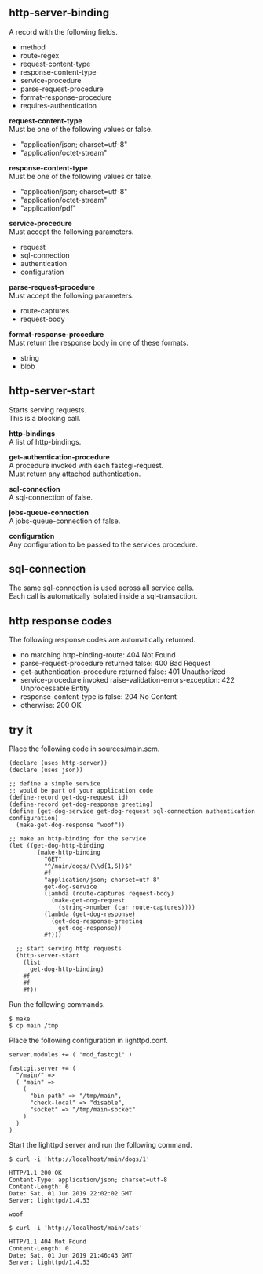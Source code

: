 http-server-binding
-------------------
A record with the following fields.

- method
- route-regex
- request-content-type
- response-content-type
- service-procedure
- parse-request-procedure
- format-response-procedure
- requires-authentication

__request-content-type__  
Must be one of the following values or false.

- "application/json; charset=utf-8"
- "application/octet-stream"

__response-content-type__  
Must be one of the following values or false.

- "application/json; charset=utf-8"
- "application/octet-stream"
- "application/pdf"

__service-procedure__  
Must accept the following parameters.

- request
- sql-connection
- authentication
- configuration

__parse-request-procedure__  
Must accept the following parameters.

- route-captures
- request-body

__format-response-procedure__  
Must return the response body in one of these formats.

- string
- blob

http-server-start
-----------------
Starts serving requests.  
This is a blocking call.

__http-bindings__  
A list of http-bindings.

__get-authentication-procedure__  
A procedure invoked with each fastcgi-request.  
Must return any attached authentication.

__sql-connection__  
A sql-connection of false.

__jobs-queue-connection__  
A jobs-queue-connection of false.

__configuration__  
Any configuration to be passed to the services procedure.

sql-connection
--------------
The same sql-connection is used across all service calls.  
Each call is automatically isolated inside a sql-transaction.

http response codes
-------------------
The following response codes are automatically returned.

- no matching http-binding-route: 404 Not Found
- parse-request-procedure returned false: 400 Bad Request
- get-authentication-procedure returned false: 401 Unauthorized
- service-procedure invoked raise-validation-errors-exception: 422 Unprocessable Entity
- response-content-type is false: 204 No Content
- otherwise: 200 OK

try it
------
Place the following code in sources/main.scm.

    (declare (uses http-server))
    (declare (uses json))

    ;; define a simple service
    ;; would be part of your application code
    (define-record get-dog-request id)
    (define-record get-dog-response greeting)
    (define (get-dog-service get-dog-request sql-connection authentication configuration)
      (make-get-dog-response "woof"))

    ;; make an http-binding for the service
    (let ((get-dog-http-binding
            (make-http-binding
              "GET"
              "^/main/dogs/(\\d{1,6})$"
              #f
              "application/json; charset=utf-8"
              get-dog-service
              (lambda (route-captures request-body)
                (make-get-dog-request
                  (string->number (car route-captures))))
              (lambda (get-dog-response)
                (get-dog-response-greeting
                  get-dog-response))
              #f)))

      ;; start serving http requests
      (http-server-start
        (list
          get-dog-http-binding)
        #f
        #f
        #f))

Run the following commands.

    $ make
    $ cp main /tmp

Place the following configuration in lighttpd.conf.

    server.modules += ( "mod_fastcgi" )

    fastcgi.server += (
      "/main/" =>
      ( "main" =>
        (
          "bin-path" => "/tmp/main",
          "check-local" => "disable",
          "socket" => "/tmp/main-socket"
        )
      )
    )

Start the lighttpd server and run the following command.

    $ curl -i 'http://localhost/main/dogs/1'

    HTTP/1.1 200 OK
    Content-Type: application/json; charset=utf-8
    Content-Length: 6
    Date: Sat, 01 Jun 2019 22:02:02 GMT
    Server: lighttpd/1.4.53

    woof

    $ curl -i 'http://localhost/main/cats'

    HTTP/1.1 404 Not Found
    Content-Length: 0
    Date: Sat, 01 Jun 2019 21:46:43 GMT
    Server: lighttpd/1.4.53
